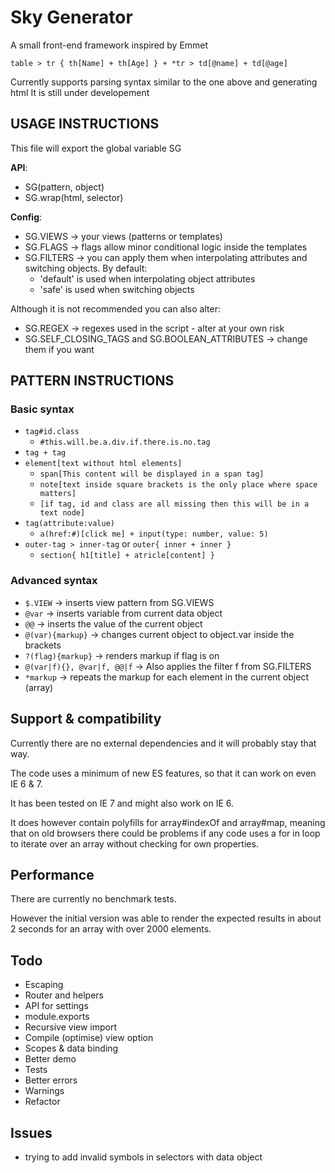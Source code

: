 Sky Generator
==============================================================================
A small front-end framework inspired by Emmet

`table > tr { th[Name] + th[Age] } + *tr > td[@name] + td[@age]`

Currently supports parsing syntax similar to the one above and generating html
It is still under developement

USAGE INSTRUCTIONS
------------------------------------------------------------------------------
This file will export the global variable SG

__API__:
* SG(pattern, object)
* SG.wrap(html, selector)

__Config__:
*  SG.VIEWS &rarr; your views (patterns or templates)
*  SG.FLAGS &rarr; flags allow minor conditional logic inside the templates
*  SG.FILTERS &rarr; you can apply them when interpolating attributes and switching objects. By default:
    * 'default' is used when interpolating object attributes
    * 'safe' is used when switching objects

Although it is not recommended you can also alter:
* SG.REGEX &rarr; regexes used in the script - alter at your own risk
* SG.SELF_CLOSING_TAGS and SG.BOOLEAN_ATTRIBUTES &rarr; change them if you want


PATTERN INSTRUCTIONS
------------------------------------------------------------------------------

### Basic syntax

* `tag#id.class`
  * `#this.will.be.a.div.if.there.is.no.tag`
* `tag + tag`
* `element[text without html elements]`
  * `span[This content will be displayed in a span tag]`
  * `note[text inside square brackets is the only place where space matters]`
  * `[if tag, id and class are all missing then this will be in a text node]`
* `tag(attribute:value)`
  * `a(href:#)[click me] + input(type: number, value: 5)`
* `outer-tag > inner-tag`    or  `outer{ inner + inner }`
  * `section{ h1[title] + atricle[content] }`

### Advanced syntax

* `$.VIEW` &rarr; inserts view pattern from SG.VIEWS
* `@var` &rarr; inserts variable from current data object
* `@@` &rarr; inserts the value of the current object
* `@(var){markup}` &rarr; changes current object to object.var inside the brackets
* `?(flag){markup}` &rarr; renders markup if flag is on
* `@(var|f){}, @var|f, @@|f` &rarr; Also applies the filter f from SG.FILTERS
* `*markup` &rarr; repeats the markup for each element in the current object (array)

Support & compatibility
------------------------------------------------------------------------------
Currently there are no external dependencies and it will probably stay that way.

The code uses a minimum of new ES features, so that it can work on even IE 6 & 7.

It has been tested on IE 7 and might also work on IE 6.

It does however contain polyfills for array#indexOf and array#map, meaning that
on old browsers there could be problems if any code uses a for in loop to iterate
over an array without checking for own properties.

Performance
------------------------------------------------------------------------------
There are currently no benchmark tests.

However the initial version was able to render the expected results in about 2
seconds for an array with over 2000 elements.

Todo
------------------------------------------------------------------------------
* Escaping
* Router and helpers
* API for settings
* module.exports
* Recursive view import
* Compile (optimise) view option
* Scopes & data binding
* Better demo
* Tests
* Better errors
* Warnings
* Refactor

## Issues
* trying to add invalid symbols in selectors with data object
